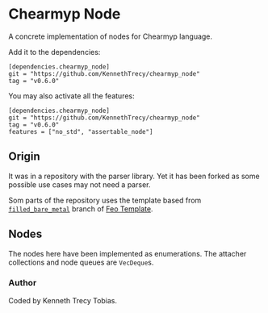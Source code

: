 # Chearmyp Node
A concrete implementation of nodes for Chearmyp language.

Add it to the dependencies:
```
[dependencies.chearmyp_node]
git = "https://github.com/KennethTrecy/chearmyp_node"
tag = "v0.6.0"
```

You may also activate all the features:
```
[dependencies.chearmyp_node]
git = "https://github.com/KennethTrecy/chearmyp_node"
tag = "v0.6.0"
features = ["no_std", "assertable_node"]
```

## Origin
It was in a repository with the parser library. Yet it has been forked as some possible use cases
may not need a parser.

Som parts of the repository uses the template based from [`filled_bare_metal`] branch of [Feo
Template].

## Nodes
The nodes here have been implemented as enumerations. The attacher collections and node queues are
`VecDeque`s.

### Author
Coded by Kenneth Trecy Tobias.

[`filled_bare_metal`]: https://github.com/KennethTrecy/feo_template/tree/filled_bare_metal
[Feo Template]: https://github.com/KennethTrecy/feo_template
